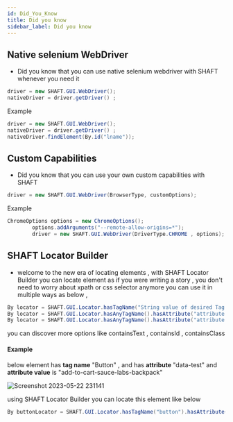 ```yaml
---
id: Did_You_Know
title: Did you know
sidebar_label: Did you know 
---
```

## Native selenium WebDriver
- Did you know that you can use native selenium webdriver with SHAFT whenever you need it 
```java
driver = new SHAFT.GUI.WebDriver();  
nativeDriver = driver.getDriver() ; 
```
Example
```java
driver = new SHAFT.GUI.WebDriver();  
nativeDriver = driver.getDriver() ;
nativeDriver.findElement(By.id("lname"));

```

## Custom Capabilities
- Did you know that you can use your own custom capabilities with SHAFT

```java
driver = new SHAFT.GUI.WebDriver(BrowserType, customOptions);
```
Example
```java
ChromeOptions options = new ChromeOptions();
		options.addArguments("--remote-allow-origins=*");
		driver = new SHAFT.GUI.WebDriver(DriverType.CHROME , options);
```

## SHAFT Locator Builder 
- welcome to the new era of locating elements , with SHAFT Locator Builder you can locate element as if you were writing a story , you don't need to worry about xpath or css selector anymore
you can use it in multiple ways as below , 
```java
By locator = SHAFT.GUI.Locator.hasTagName("String value of desired Tag name").build();
By locator = SHAFT.GUI.Locator.hasAnyTagName().hasAttribute("attribute name").build();
By locator = SHAFT.GUI.Locator.hasAnyTagName().hasAttribute("attribute name" , "string value of the attribute").build();
```
you can discover more options like containsText , containsId , containsClass 

#### Example 

below element has **tag name** "Button" , and has **attribute** "data-test" and **attribute value** is "add-to-cart-sauce-labs-backpack"

![Screenshot 2023-05-22 231141](https://github.com/ShaftHQ/shafthq.github.io/assets/65794900/a73f1e68-2476-4367-abbf-637b303089ac)

using SHAFT Locator Builder you can locate this element like below

```java
By buttonLocator = SHAFT.GUI.Locator.hasTagName("button").hasAttribute("test-data" , "add-to-cart-sauce-labs-backpack").build();
```
		
		
